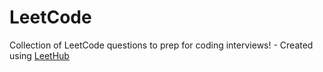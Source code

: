 # LeetCode
Collection of LeetCode questions to prep for coding interviews! - Created using [LeetHub](https://github.com/QasimWani/LeetHub)
